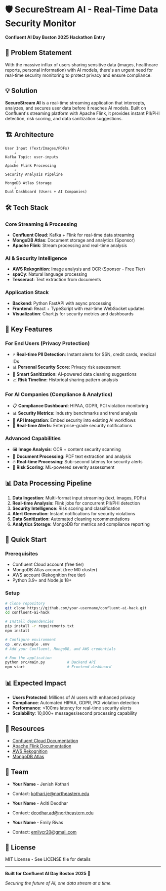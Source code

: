 # 🛡️ SecureStream AI - Real-Time Data Security Monitor

**Confluent AI Day Boston 2025 Hackathon Entry**

## 🎯 Problem Statement

With the massive influx of users sharing sensitive data (images, healthcare reports, personal information) with AI models, there's an urgent need for real-time security monitoring to protect privacy and ensure compliance.

## 💡 Solution

**SecureStream AI** is a real-time streaming application that intercepts, analyzes, and secures user data before it reaches AI models. Built on Confluent's streaming platform with Apache Flink, it provides instant PII/PHI detection, risk scoring, and data sanitization suggestions.

## 🏗️ Architecture

```
User Input (Text/Images/PDFs)
    ↓
Kafka Topic: user-inputs
    ↓
Apache Flink Processing
    ↓
Security Analysis Pipeline
    ↓
MongoDB Atlas Storage
    ↓
Dual Dashboard (Users + AI Companies)
```

## 🛠️ Tech Stack

### Core Streaming & Processing

- **Confluent Cloud**: Kafka + Flink for real-time data streaming
- **MongoDB Atlas**: Document storage and analytics (Sponsor)
- **Apache Flink**: Stream processing and real-time analysis

### AI & Security Intelligence

- **AWS Rekognition**: Image analysis and OCR (Sponsor - Free Tier)
- **spaCy**: Natural language processing
- **Tesseract**: Text extraction from documents

### Application Stack

- **Backend**: Python FastAPI with async processing
- **Frontend**: React + TypeScript with real-time WebSocket updates
- **Visualization**: Chart.js for security metrics and dashboards

## 🎨 Key Features

### For End Users (Privacy Protection)

- ⚡ **Real-time PII Detection**: Instant alerts for SSN, credit cards, medical IDs
- 📊 **Personal Security Score**: Privacy risk assessment
- 🔧 **Smart Sanitization**: AI-powered data cleaning suggestions
- 📈 **Risk Timeline**: Historical sharing pattern analysis

### For AI Companies (Compliance & Analytics)

- 📋 **Compliance Dashboard**: HIPAA, GDPR, PCI violation monitoring
- 📊 **Security Metrics**: Industry benchmarks and trend analysis
- 🔌 **API Integration**: Embed security into existing AI workflows
- 🚨 **Real-time Alerts**: Enterprise-grade security notifications

### Advanced Capabilities

- 🖼️ **Image Analysis**: OCR + content security scanning
- 📄 **Document Processing**: PDF text extraction and analysis
- 🔥 **Real-time Processing**: Sub-second latency for security alerts
- 🎯 **Risk Scoring**: ML-powered severity assessment

## 📊 Data Processing Pipeline

1. **Data Ingestion**: Multi-format input streaming (text, images, PDFs)
2. **Real-time Analysis**: Flink jobs for concurrent PII/PHI detection
3. **Security Intelligence**: Risk scoring and classification
4. **Alert Generation**: Instant notifications for security violations
5. **Data Sanitization**: Automated cleaning recommendations
6. **Analytics Storage**: MongoDB for metrics and compliance reporting

## 🚀 Quick Start

### Prerequisites

- Confluent Cloud account (free tier)
- MongoDB Atlas account (free M0 cluster)
- AWS account (Rekognition free tier)
- Python 3.9+ and Node.js 18+

### Setup

```bash
# Clone repository
git clone https://github.com/your-username/confluent-ai-hack.git
cd confluent-ai-hack

# Install dependencies
pip install -r requirements.txt
npm install

# Configure environment
cp .env.example .env
# Add your Confluent, MongoDB, and AWS credentials

# Run the application
python src/main.py          # Backend API
npm start                   # Frontend dashboard
```

## 📊 Expected Impact

- **Users Protected**: Millions of AI users with enhanced privacy
- **Compliance**: Automated HIPAA, GDPR, PCI violation detection
- **Performance**: <100ms latency for real-time security alerts
- **Scalability**: 10,000+ messages/second processing capability

## 🔗 Resources

- [Confluent Cloud Documentation](https://docs.confluent.io/cloud/current/overview.html)
- [Apache Flink Documentation](https://flink.apache.org/docs/stable/)
- [AWS Rekognition](https://aws.amazon.com/rekognition/)
- [MongoDB Atlas](https://www.mongodb.com/cloud/atlas)

## 👥 Team

- **Your Name** - Jenish Kothari
- Contact: kothari.je@northeastern.edu

- **Your Name** - Aditi Deodhar
- Contact: deodhar.ad@northeastern.edu

- **Your Name** - Emily Rivas
- Contact: emilycr20@gmail.com

## 📄 License

MIT License - See LICENSE file for details

---

**Built for Confluent AI Day Boston 2025** 🚀

_Securing the future of AI, one data stream at a time._
